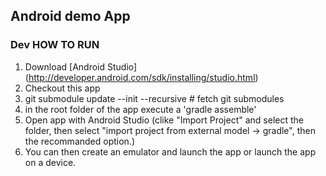 ## Android demo App

### Dev HOW TO RUN

1. Download [Android Studio] (http://developer.android.com/sdk/installing/studio.html)
2. Checkout this app
3. git submodule update --init --recursive # fetch git submodules
4. in the root folder of the app execute a 'gradle assemble'
5. Open app with Android Studio (clike "Import Project" and select the folder,
  then select "import project from external model -> gradle", then the recommanded option.)
6. You can then create an emulator and launch the app or launch the app on a device.
